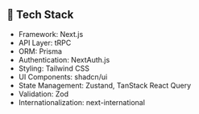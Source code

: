 ## 🧰 Tech Stack

- Framework: Next.js  
- API Layer: tRPC  
- ORM: Prisma  
- Authentication: NextAuth.js  
- Styling: Tailwind CSS  
- UI Components: shadcn/ui  
- State Management: Zustand, TanStack React Query  
- Validation: Zod  
- Internationalization: next-international  

